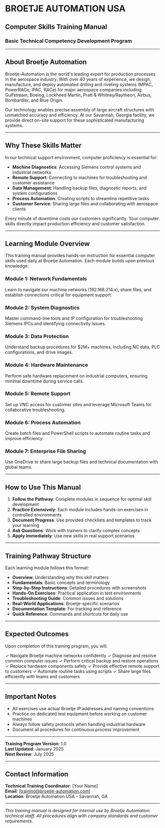 # BROETJE AUTOMATION USA
## Computer Skills Training Manual
### Basic Technical Competency Development Program

---

## About Broetje Automation

Broetje-Automation is the world's leading expert for production processes in the aerospace industry. With over 40 years of experience, we design, manufacture, and deploy automated drilling and riveting systems (MPAC, PowerRACe, IPAC, RACe) for major aerospace companies including Gulfstream, Boeing, Lockheed Martin, Pratt & Whitney/Raytheon, Airbus, Bombardier, and Blue Origin.

Our technology enables precise assembly of large aircraft structures with unmatched accuracy and efficiency. At our Savannah, Georgia facility, we provide direct on-site support for these sophisticated manufacturing systems.

---

## Why These Skills Matter

In our technical support environment, computer proficiency is essential for:

- **Machine Diagnostics**: Accessing Siemens control systems and industrial networks
- **Remote Support**: Connecting to machines for troubleshooting and customer assistance
- **Data Management**: Handling backup files, diagnostic reports, and system configurations
- **Process Automation**: Creating scripts to streamline repetitive tasks
- **Customer Service**: Sharing large files and collaborating with aerospace clients

Every minute of downtime costs our customers significantly. Your computer skills directly impact production efficiency and customer satisfaction.

---

## Learning Module Overview

This training manual provides hands-on instruction for essential computer skills used daily at Broetje Automation. Each module builds upon previous knowledge:

### Module 1: Network Fundamentals
Learn to navigate our machine networks (192.168.214.x), share files, and establish connections critical for equipment support.

### Module 2: System Diagnostics
Master command-line tools and IP configuration for troubleshooting Siemens IPCs and identifying connectivity issues.

### Module 3: Data Protection
Understand backup procedures for $2M+ machines, including NC data, PLC configurations, and drive images.

### Module 4: Hardware Maintenance
Perform safe hardware replacement on industrial computers, ensuring minimal downtime during service calls.

### Module 5: Remote Support
Set up VNC access for customer sites and leverage Microsoft Teams for collaborative troubleshooting.

### Module 6: Process Automation
Create batch files and PowerShell scripts to automate routine tasks and improve efficiency.

### Module 7: Enterprise File Sharing
Use OneDrive to share large backup files and technical documentation with global teams.

---

## How to Use This Manual

1. **Follow the Pathway**: Complete modules in sequence for optimal skill development
2. **Practice Extensively**: Each module includes hands-on exercises in controlled environments
3. **Document Progress**: Use provided checklists and templates to track your learning
4. **Ask Questions**: Work with trainers to clarify complex concepts
5. **Apply Immediately**: Use new skills in real support scenarios

---

## Training Pathway Structure

Each learning module follows this format:

- **Overview**: Understanding why this skill matters
- **Fundamentals**: Basic concepts and terminology
- **Step-by-Step Instructions**: Detailed procedures with screenshots
- **Hands-On Exercises**: Practical application in test environments
- **Troubleshooting Guide**: Common issues and solutions
- **Real-World Applications**: Broetje-specific scenarios
- **Documentation Template**: For tracking and reference
- **Quick Reference**: Commands and shortcuts for daily use

---

## Expected Outcomes

Upon completion of this training program, you will:

✓ Navigate Broetje machine networks confidently
✓ Diagnose and resolve common computer issues
✓ Perform critical backup and restore operations
✓ Replace hardware components safely
✓ Provide effective remote support to customers
✓ Automate routine tasks using scripts
✓ Share large files efficiently with teams and customers

---

## Important Notes

- All exercises use actual Broetje IP addresses and naming conventions
- Practice on dedicated test equipment before working on customer machines
- Always follow safety protocols when handling industrial hardware
- Document all procedures for continuous process improvement

---

**Training Program Version**: 1.0  
**Last Updated**: January 2025  
**Next Review**: July 2025

---

## Contact Information

**Technical Training Coordinator**: [Your Name]  
**Email**: [training@broetje-automation.com]  
**Location**: Broetje Automation USA - Savannah, GA  

---

*This training manual is designed for internal use by Broetje Automation technical staff. All procedures align with company standards and customer requirements.*